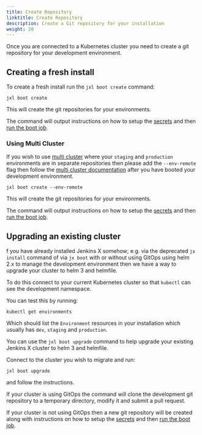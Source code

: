 ```yaml
---
title: Create Repository
linktitle: Create Repository
description: Create a Git repository for your installation
weight: 20
---
```


Once you are connected to a Kubernetes cluster you need to create a git repository for your development environment.

## Creating a fresh install

To create a fresh install run the `jxl boot create` command:

``` 
jxl boot create
```

This will create the git repositories for your environments.

The command will output instructions on how to setup the [secrets](/docs/labs/boot/getting-started/secrets/) and then [run the boot job](/docs/labs/boot/getting-started/run/).


### Using Multi Cluster

If you wish to use [multi cluster](/docs/labs/boot/multi-cluster/) where your `staging` and `production` environments are in separate repositories then please add the `--env-remote` flag then follow the [multi cluster documentation](/docs/labs/boot/multi-cluster/) after you have booted your development environment.

``` 
jxl boot create --env-remote
```

This will create the git repositories for your environments.

The command will output instructions on how to setup the [secrets](/docs/labs/boot/getting-started/secrets/) and then [run the boot job](/docs/labs/boot/getting-started/run/).

## Upgrading an existing cluster
 
 
 f you have already installed Jenkins X somehow; e.g. via the deprecated `jx install` command of via `jx boot` with or without using GitOps using helm 2.x to manage the development environment then we have a way to upgrade your cluster to helm 3 and helmfile.
  
To do this connect to your current Kubernetes cluster so that `kubectl` can see the development namespace.

You can test this by running:

```
kubectl get environments 
```

Which should list the `Environment` resources in your installation which usually has `dev`, `staging` and `production`.

You can use the `jxl boot upgrade` command to help upgrade your existing Jenkins X cluster to helm 3 and helmfile.

Connect to the cluster you wish to migrate and run:

``` 
jxl boot upgrade
```

and follow the instructions.

If your cluster is using GitOps the command will clone the development git repository to a temporary directory, modify it and submit a pull request.

If your cluster is not using GitOps then a new git repository will be created along with instructions on how to setup the [secrets](/docs/labs/boot/getting-started/secrets/) and then [run the boot job](/docs/labs/boot/getting-started/run/).
